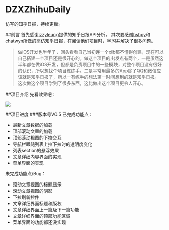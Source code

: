 # DZXZhihuDaily
仿写的知乎日报，持续更新。

##前言
首先感谢[izzyleung](https://github.com/izzyleung/ZhihuDailyPurify/wiki/%E7%9F%A5%E4%B9%8E%E6%97%A5%E6%8A%A5-API-%E5%88%86%E6%9E%90)提供的知乎日报API分析，
其次要感谢[hshpy](https://github.com/hshpy/HPYZhiHuDaily)和[chatwyn](https://github.com/chatwyn/WBZhiHuDailyPaper)所做的高仿知乎日报，在阅读他们项目时，学习并解决了很多问题。

> 做iOS开发也半年了，回头看看自己当初连一个xib都不懂得创建，现在可以自己搭建一个项目还是很开心的。做这个项目的出发点有两个，一是虽然这半年都在做iOS开发，但都是负责项目中的一些模块，对整个项目没有很好的认识，所以想找个项目练练手。二是平常用最多的App除了QQ和微信应该就是知乎日报了，所以一有练手的想法第一时间想到的就是知乎日报。
> 这次做这个项目学到了很多东西，这比做出这个项目更令人开心。

##项目介绍
先看效果吧：

![](https://github.com/KenwayGogo/DZXZhihuDaily/blob/master/gif/demo.gif)

##项目进度
###版本号V0.5
已完成功能点：
* 最新文章数据的加载
* 顶部滚动文章的加载
* 顶部滚动视图的下拉交互
* 导航栏跟随列表上拉下拉时的透明度变化
* 列表section的悬浮效果
* 文章详细内容界面的实现
* 菜单界面的实现

未完成功能点/Bug：
* 滚动文章视图的标题显示
* 滚动文章视图的阴影
* 下拉刷新控件
* 文章详细界面标题和版权
* 文章详细界面上一篇及下一篇功能
* 文章详细界面的顶部功能区域
* 菜单界面的功能都还没实现

